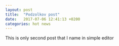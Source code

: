 ```yaml
---
layout: post
title:  "Podzolkov post"
date:   2017-07-06 12:41:13 +0200
categories: hot news
---
```


This is only second post that I name in simple editor

